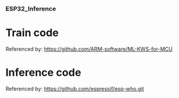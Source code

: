### ESP32_Inference

# Train code
Referenced by: https://github.com/ARM-software/ML-KWS-for-MCU

# Inference code
Referenced by: https://github.com/espressif/esp-who.git
